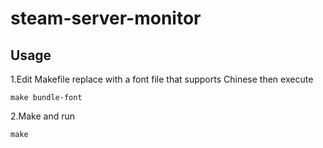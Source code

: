 # steam-server-monitor

## Usage

1.Edit Makefile replace <font-file> with a font file that supports Chinese then execute

```
make bundle-font
```

2.Make and run

```
make
```
